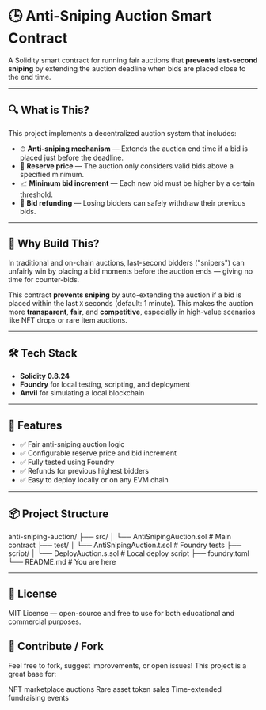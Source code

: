 # 🕒 Anti-Sniping Auction Smart Contract

A Solidity smart contract for running fair auctions that **prevents last-second sniping** by extending the auction deadline when bids are placed close to the end time.

---

## 🔍 What is This? 

This project implements a decentralized auction system that includes:

- ⏱ **Anti-sniping mechanism** — Extends the auction end time if a bid is placed just before the deadline.
- 🎯 **Reserve price** — The auction only considers valid bids above a specified minimum.
- 📈 **Minimum bid increment** — Each new bid must be higher by a certain threshold.
- 💸 **Bid refunding** — Losing bidders can safely withdraw their previous bids.

---

## 🎯 Why Build This?

In traditional and on-chain auctions, last-second bidders ("snipers") can unfairly win by placing a bid moments before the auction ends — giving no time for counter-bids.

This contract **prevents sniping** by auto-extending the auction if a bid is placed within the last `X` seconds (default: 1 minute). This makes the auction more **transparent**, **fair**, and **competitive**, especially in high-value scenarios like NFT drops or rare item auctions.

---

## 🛠 Tech Stack

- **Solidity 0.8.24**
- **Foundry** for local testing, scripting, and deployment
- **Anvil** for simulating a local blockchain

---

## 🚀 Features

- ✅ Fair anti-sniping auction logic
- ✅ Configurable reserve price and bid increment
- ✅ Fully tested using Foundry
- ✅ Refunds for previous highest bidders
- ✅ Easy to deploy locally or on any EVM chain

---

## 📦 Project Structure

anti-sniping-auction/
├── src/
│   └── AntiSnipingAuction.sol       # Main contract
├── test/
│   └── AntiSnipingAuction.t.sol     # Foundry tests
├── script/
│   └── DeployAuction.s.sol          # Local deploy script
├── foundry.toml
└── README.md                        # You are here

---

## 🧠 License

MIT License — open-source and free to use for both educational and commercial purposes.

## 🤝 Contribute / Fork

Feel free to fork, suggest improvements, or open issues! This project is a great base for:

NFT marketplace auctions
Rare asset token sales
Time-extended fundraising events
